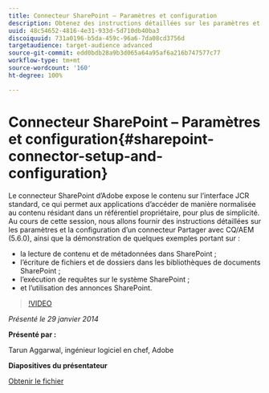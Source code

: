 ```yaml
---
title: Connecteur SharePoint – Paramètres et configuration
description: Obtenez des instructions détaillées sur les paramètres et la configuration d’un connecteur Partager avec CQ/AEM (5.6.0), ainsi que la démonstration de quelques exemples. Le connecteur SharePoint d’Adobe expose le contenu sur l’interface JCR standard, ce qui permet aux applications d’accéder de manière normalisée au contenu résidant dans un référentiel propriétaire, pour plus de simplicité.
uuid: 48c54652-4816-4e31-933d-5d710db40ba3
discoiquuid: 731a0196-b5da-459c-96a6-7da08cd3756d
targetaudience: target-audience advanced
source-git-commit: edd0bdb28a9b3d065a64a95af6a216b747577c77
workflow-type: tm+mt
source-wordcount: '160'
ht-degree: 100%

---
```


# Connecteur SharePoint – Paramètres et configuration{#sharepoint-connector-setup-and-configuration}

Le connecteur SharePoint d’Adobe expose le contenu sur l’interface JCR standard, ce qui permet aux applications d’accéder de manière normalisée au contenu résidant dans un référentiel propriétaire, pour plus de simplicité. Au cours de cette session, nous allons fournir des instructions détaillées sur les paramètres et la configuration d’un connecteur Partager avec CQ/AEM (5.6.0), ainsi que la démonstration de quelques exemples portant sur :

* la lecture de contenu et de métadonnées dans SharePoint ;
* l’écriture de fichiers et de dossiers dans les bibliothèques de documents SharePoint ;
* l’exécution de requêtes sur le système SharePoint ;
* et l’utilisation des annonces SharePoint.

>[!VIDEO](https://video.tv.adobe.com/v/19525/?quality=9)

*Présenté le 29 janvier 2014*

**Présenté par :**

Tarun Aggarwal, ingénieur logiciel en chef, Adobe

**Diapositives du présentateur**

[Obtenir le fichier](assets/cq-gems-sharepoint-connector.pdf)
<!--
[Get back to the Overview](https://helpx.adobe.com/experience-manager/kt/eseminars/gems/aem-index.html)
-->
